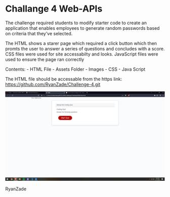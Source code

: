 # Challange 4 Web-APIs
The challenge required students to modify starter code to create an application that enables employees to generate random passwords based on criteria that they’ve selected.

The HTML shows a starer page which required a click button which then promts the user to answer a series of questions and concludes with a score.
CSS files were used for site accessabilty and looks. JavaScript files were used to ensure the page ran correctly

  Contents:
    - HTML File
    - Assets Folder
      - Images
      - CSS
      - Java Script

The HTML file should be accessable from the https link: https://github.com/RyanZade/Challenge-4.git

![screenshot of website](./images/screenshot4.png "Screenshot")

RyanZade